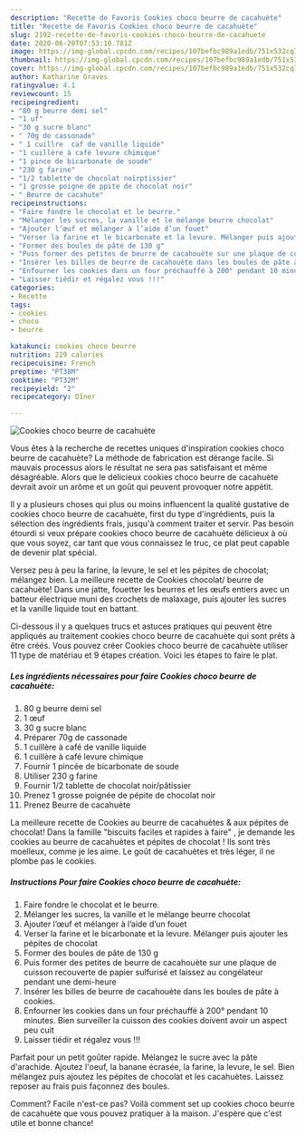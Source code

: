 ```yaml
---
description: "Recette de Favoris Cookies choco beurre de cacahuète"
title: "Recette de Favoris Cookies choco beurre de cacahuète"
slug: 2192-recette-de-favoris-cookies-choco-beurre-de-cacahuete
date: 2020-06-20T07:53:10.781Z
image: https://img-global.cpcdn.com/recipes/107befbc989a1edb/751x532cq70/cookies-choco-beurre-de-cacahuete-photo-principale-de-la-recette.jpg
thumbnail: https://img-global.cpcdn.com/recipes/107befbc989a1edb/751x532cq70/cookies-choco-beurre-de-cacahuete-photo-principale-de-la-recette.jpg
cover: https://img-global.cpcdn.com/recipes/107befbc989a1edb/751x532cq70/cookies-choco-beurre-de-cacahuete-photo-principale-de-la-recette.jpg
author: Katharine Graves
ratingvalue: 4.1
reviewcount: 15
recipeingredient:
- "80 g beurre demi sel"
- "1 uf"
- "30 g sucre blanc"
- " 70g de cassonade"
- " 1 cuillre  caf de vanille liquide"
- "1 cuillère à café levure chimique"
- "1 pince de bicarbonate de soude"
- "230 g farine"
- "1/2 tablette de chocolat noirptissier"
- "1 grosse poigne de ppite de chocolat noir"
- " Beurre de cacahute"
recipeinstructions:
- "Faire fondre le chocolat et le beurre."
- "Mélanger les sucres, la vanille et le mélange beurre chocolat"
- "Ajouter l’œuf et mélanger à l’aide d’un fouet"
- "Verser la farine et le bicarbonate et la levure. Mélanger puis ajouter les pépites de chocolat"
- "Former des boules de pâte de 130 g"
- "Puis former des petites de beurre de cacahouète sur une plaque de cuisson recouverte de papier sulfurisé et laissez au congélateur pendant une demi-heure"
- "Insérer les billes de beurre de cacahouète dans les boules de pâte à cookies."
- "Enfourner les cookies dans un four préchauffé à 200° pendant 10 minutes. Bien surveiller la cuisson des cookies doivent avoir un aspect peu cuit"
- "Laisser tiédir et régalez vous !!!"
categories:
- Recette
tags:
- cookies
- choco
- beurre

katakunci: cookies choco beurre 
nutrition: 229 calories
recipecuisine: French
preptime: "PT38M"
cooktime: "PT32M"
recipeyield: "2"
recipecategory: Dîner

---
```



![Cookies choco beurre de cacahuète](https://img-global.cpcdn.com/recipes/107befbc989a1edb/751x532cq70/cookies-choco-beurre-de-cacahuete-photo-principale-de-la-recette.jpg)

Vous êtes à la recherche de recettes uniques d'inspiration cookies choco beurre de cacahuète? La méthode de fabrication est dérange facile. Si mauvais processus alors le résultat ne sera pas satisfaisant et même désagréable. Alors que le délicieux cookies choco beurre de cacahuète devrait avoir un arôme et un goût qui peuvent provoquer notre appétit.

Il y a plusieurs choses qui plus ou moins influencent la qualité gustative de cookies choco beurre de cacahuète, first du type d'ingrédients, puis la sélection des ingrédients frais, jusqu'à comment traiter et servir. Pas besoin étourdi si veux prépare cookies choco beurre de cacahuète délicieux à où que vous soyez, car tant que vous connaissez le truc, ce plat peut capable de devenir plat spécial.

Versez peu à peu la farine, la levure, le sel et les pépites de chocolat; mélangez bien. La meilleure recette de Cookies chocolat/ beurre de cacahuète! Dans une jatte, fouetter les beurres et les œufs entiers avec un batteur électrique muni des crochets de malaxage, puis ajouter les sucres et la vanille liquide tout en battant.


Ci-dessous il y a quelques trucs et astuces pratiques qui peuvent être appliqués au traitement cookies choco beurre de cacahuète qui sont prêts à être créés. Vous pouvez créer Cookies choco beurre de cacahuète utiliser 11 type de matériau et 9 étapes création. Voici les étapes to faire le plat.

<!--inarticleads1-->

##### Les ingrédients nécessaires pour faire Cookies choco beurre de cacahuète:

1.  80 g beurre demi sel
1.  1 œuf
1.  30 g sucre blanc
1. Préparer  70g de cassonade
1.   1 cuillère à café de vanille liquide
1.  1 cuillère à café levure chimique
1. Fournir 1 pincée de bicarbonate de soude
1. Utiliser 230 g farine
1. Fournir 1/2 tablette de chocolat noir/pâtissier
1. Prenez 1 grosse poignée de pépite de chocolat noir
1. Prenez  Beurre de cacahuète


La meilleure recette de Cookies au beurre de cacahuètes &amp; aux pépites de chocolat! Dans la famille &#34;biscuits faciles et rapides à faire&#34; , je demande les cookies au beurre de cacahuètes et pépites de chocolat ! Ils sont très moelleux, comme je les aime. Le goût de cacahuètes et très léger, il ne plombe pas le cookies. 

<!--inarticleads2-->

##### Instructions Pour faire Cookies choco beurre de cacahuète:

1. Faire fondre le chocolat et le beurre.
1. Mélanger les sucres, la vanille et le mélange beurre chocolat
1. Ajouter l’œuf et mélanger à l’aide d’un fouet
1. Verser la farine et le bicarbonate et la levure. Mélanger puis ajouter les pépites de chocolat
1. Former des boules de pâte de 130 g
1. Puis former des petites de beurre de cacahouète sur une plaque de cuisson recouverte de papier sulfurisé et laissez au congélateur pendant une demi-heure
1. Insérer les billes de beurre de cacahouète dans les boules de pâte à cookies.
1. Enfourner les cookies dans un four préchauffé à 200° pendant 10 minutes. Bien surveiller la cuisson des cookies doivent avoir un aspect peu cuit
1. Laisser tiédir et régalez vous !!!


Parfait pour un petit goûter rapide. Mélangez le sucre avec la pâte d&#39;arachide. Ajoutez l&#39;oeuf, la banane écrasée, la farine, la levure, le sel. Bien mélangez puis ajoutez les pépites de chocolat et les cacahuètes. Laissez reposer au frais puis façonnez des boules. 


Comment? Facile n'est-ce pas? Voilà comment set up cookies choco beurre de cacahuète que vous pouvez pratiquer à la maison. J'espère que c'est utile et bonne chance!
